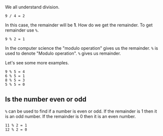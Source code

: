 We all understand division.

```
9 / 4 = 2
```

In this case, the remainder will be **1**.
How do we get the remainder.
To get remainder use `%`.

```
9 % 2 = 1
```

In the computer science the "modulo operation" gives us the remainder.
`%` is used to denote "Modulo operation".
`%` gives us remainder.

Let's see some more examples.

```
9 % 5 = 4
6 % 5 = 1
8 % 5 = 3
5 % 5 = 0
```

## Is the number even or odd

`%` can be used to find if a number is even or odd.
If the remainder is 1 then it is an odd number.
If the remainder is 0 then it is an even number.

```
11 % 2 = 1
12 % 2 = 0
```